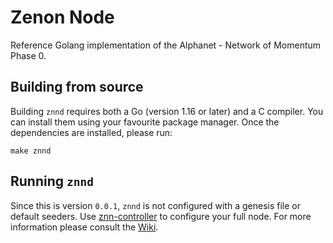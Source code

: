 # Zenon Node

Reference Golang implementation of the Alphanet - Network of Momentum Phase 0.

## Building from source

Building `znnd` requires both a Go (version 1.16 or later) and a C compiler. You can install them using your favourite
package manager. Once the dependencies are installed, please run:

```shell
make znnd
```

## Running `znnd`

Since this is version `0.0.1`, `znnd` is not configured with a genesis file or default seeders.
Use [znn-controller](https://github.com/zenon-network/znn_controller_dart)
to configure your full node. For more information please consult the [Wiki](https://github.com/zenon-network/znn-wiki).
